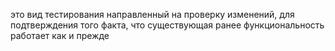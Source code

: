 это вид тестирования направленный на проверку изменений, для подтверждения того факта, что существующая ранее функциональность работает как и прежде